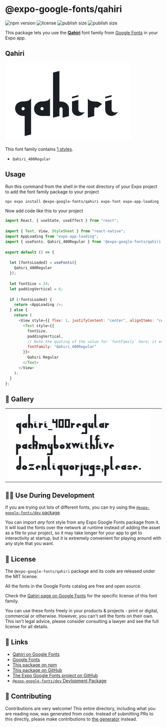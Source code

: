 # @expo-google-fonts/qahiri

![npm version](https://flat.badgen.net/npm/v/@expo-google-fonts/qahiri)
![license](https://flat.badgen.net/github/license/expo/google-fonts)
![publish size](https://flat.badgen.net/packagephobia/install/@expo-google-fonts/qahiri)
![publish size](https://flat.badgen.net/packagephobia/publish/@expo-google-fonts/qahiri)

This package lets you use the [**Qahiri**](https://fonts.google.com/specimen/Qahiri) font family from [Google Fonts](https://fonts.google.com/) in your Expo app.

## Qahiri

![Qahiri](./font-family.png)

This font family contains [1 styles](#-gallery).

- `Qahiri_400Regular`

## Usage

Run this command from the shell in the root directory of your Expo project to add the font family package to your project

```sh
npx expo install @expo-google-fonts/qahiri expo-font expo-app-loading
```

Now add code like this to your project

```js
import React, { useState, useEffect } from "react";

import { Text, View, StyleSheet } from "react-native";
import AppLoading from "expo-app-loading";
import { useFonts, Qahiri_400Regular } from '@expo-google-fonts/qahiri';

export default () => {

  let [fontsLoaded] = useFonts({
    Qahiri_400Regular
  });

  let fontSize = 24;
  let paddingVertical = 6;

  if (!fontsLoaded) {
    return <AppLoading />;
  } else {
    return (
      <View style={{ flex: 1, justifyContent: "center", alignItems: "center" }}>
        <Text style={{
          fontSize,
          paddingVertical,
          // Note the quoting of the value for `fontFamily` here; it expects a string!
          fontFamily: "Qahiri_400Regular"
        }}>
          Qahiri Regular
        </Text>
      </View>
    );
  }
};
```

## 🔡 Gallery


||||
|-|-|-|
|![Qahiri_400Regular](./Qahiri_400Regular.ttf.png)||||


## 👩‍💻 Use During Development

If you are trying out lots of different fonts, you can try using the [`@expo-google-fonts/dev` package](https://github.com/expo/google-fonts/tree/master/font-packages/dev#readme).

You can import _any_ font style from any Expo Google Fonts package from it. It will load the fonts over the network at runtime instead of adding the asset as a file to your project, so it may take longer for your app to get to interactivity at startup, but it is extremely convenient for playing around with any style that you want.


## 📖 License

The `@expo-google-fonts/qahiri` package and its code are released under the MIT license.

All the fonts in the Google Fonts catalog are free and open source.

Check the [Qahiri page on Google Fonts](https://fonts.google.com/specimen/Qahiri) for the specific license of this font family.

You can use these fonts freely in your products & projects - print or digital, commercial or otherwise. However, you can't sell the fonts on their own. This isn't legal advice, please consider consulting a lawyer and see the full license for all details.

## 🔗 Links

- [Qahiri on Google Fonts](https://fonts.google.com/specimen/Qahiri)
- [Google Fonts](https://fonts.google.com/)
- [This package on npm](https://www.npmjs.com/package/@expo-google-fonts/qahiri)
- [This package on GitHub](https://github.com/expo/google-fonts/tree/master/font-packages/qahiri)
- [The Expo Google Fonts project on GitHub](https://github.com/expo/google-fonts)
- [`@expo-google-fonts/dev` Devlopment Package](https://github.com/expo/google-fonts/tree/master/font-packages/dev)

## 🤝 Contributing

Contributions are very welcome! This entire directory, including what you are reading now, was generated from code. Instead of submitting PRs to this directly, please make contributions to [the generator](https://github.com/expo/google-fonts/tree/master/packages/generator) instead.
